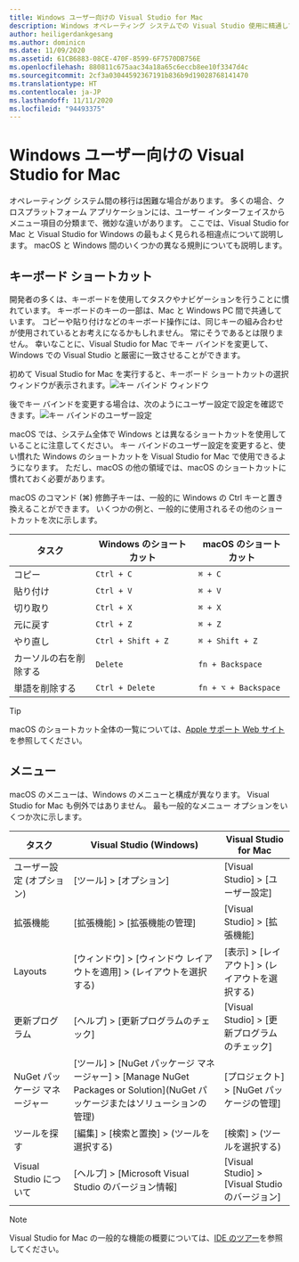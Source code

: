 ```yaml
---
title: Windows ユーザー向けの Visual Studio for Mac
description: Windows オペレーティング システムでの Visual Studio 使用に精通している開発者向けの Visual Studio for Mac 入門。
author: heiligerdankgesang
ms.author: dominicn
ms.date: 11/09/2020
ms.assetid: 61CB6883-08CE-470F-8599-6F7570DB756E
ms.openlocfilehash: 880811c675aac34a18a65c6eccb8ee10f3347d4c
ms.sourcegitcommit: 2cf3a03044592367191b836b9d19028768141470
ms.translationtype: HT
ms.contentlocale: ja-JP
ms.lasthandoff: 11/11/2020
ms.locfileid: "94493375"
---
```

# <a name="visual-studio-for-mac-for-windows-users"></a>Windows ユーザー向けの Visual Studio for Mac

オペレーティング システム間の移行は困難な場合があります。 多くの場合、クロスプラットフォーム アプリケーションには、ユーザー インターフェイスからメニュー項目の分類まで、微妙な違いがあります。 ここでは、Visual Studio for Mac と Visual Studio for Windows の最もよく見られる相違点について説明します。 macOS と Windows 間のいくつかの異なる規則についても説明します。

## <a name="keyboard-shortcuts"></a>キーボード ショートカット

開発者の多くは、キーボードを使用してタスクやナビゲーションを行うことに慣れています。 キーボードのキーの一部は、Mac と Windows PC 間で共通しています。 コピーや貼り付けなどのキーボード操作には、同じキーの組み合わせが使用されているとお考えになるかもしれません。 常にそうであるとは限りません。 幸いなことに、Visual Studio for Mac でキー バインドを変更して、Windows での Visual Studio と厳密に一致させることができます。

初めて Visual Studio for Mac を実行すると、キーボード ショートカットの選択ウィンドウが表示されます。![キー バインド ウィンドウ](media/ide-tour-2019-keyboard-shortcut.png)

後でキー バインドを変更する場合は、次のようにユーザー設定で設定を確認できます。![キー バインドのユーザー設定](media/customizing-the-ide-image10a.png)

macOS では、システム全体で Windows とは異なるショートカットを使用していることに注意してください。 キー バインドのユーザー設定を変更すると、使い慣れた Windows のショートカットを Visual Studio for Mac で使用できるようになります。 ただし、macOS の他の領域では、macOS のショートカットに慣れておく必要があります。

macOS のコマンド (⌘) 修飾子キーは、一般的に Windows の Ctrl キーと置き換えることができます。 いくつかの例と、一般的に使用されるその他のショートカットを次に示します。

|タスク                   |Windows のショートカット         |macOS のショートカット      |
|-----------------------|-------------------------|--------------------|
|コピー                   |`Ctrl + C`               |`⌘ + C`             |
|貼り付け                  |`Ctrl + V`               |`⌘ + V`             |
|切り取り                    |`Ctrl + X`               |`⌘ + X`             |
|元に戻す                   |`Ctrl + Z`               |`⌘ + Z`             |
|やり直し                   |`Ctrl + Shift + Z`       |`⌘ + Shift + Z`     |
|カーソルの右を削除する |`Delete`                 |`fn + Backspace`    |
|単語を削除する            |`Ctrl + Delete`          |`fn + ⌥ + Backspace`|

> [!TIP]
> macOS のショートカット全体の一覧については、[Apple サポート Web サイト](https://support.apple.com/en-us/HT201236)を参照してください。

## <a name="menus"></a>メニュー

macOS のメニューは、Windows のメニューと構成が異なります。 Visual Studio for Mac も例外ではありません。 最も一般的なメニュー オプションをいくつか次に示します。

|タスク                   |Visual Studio (Windows)                                              |Visual Studio for Mac                |
|-----------------------|---------------------------------------------------------------------|-------------------------------------|
|ユーザー設定 (オプション)  |[ツール] > [オプション]                                                   |[Visual Studio] > [ユーザー設定]       |
|拡張機能             |[拡張機能] > [拡張機能の管理]                                       |[Visual Studio] > [拡張機能]        |
|Layouts                |[ウィンドウ] > [ウィンドウ レイアウトを適用] > (レイアウトを選択する)                       |[表示] > [レイアウト] > (レイアウトを選択する)               |
|更新プログラム                |[ヘルプ] > [更新プログラムのチェック]                                             |[Visual Studio] > [更新プログラムのチェック] |
|NuGet パッケージ マネージャー  |[ツール] > [NuGet パッケージ マネージャー] > [Manage NuGet Packages or Solution]\(NuGet パッケージまたはソリューションの管理\) |[プロジェクト] > [NuGet パッケージの管理]   |
|ツールを探す             |[編集] > [検索と置換] > (ツールを選択する)                              |[検索] > (ツールを選択する)               |
|Visual Studio について    |[ヘルプ] > [Microsoft Visual Studio のバージョン情報]                                 |[Visual Studio] > [Visual Studio のバージョン]  

> [!NOTE]
> Visual Studio for Mac の一般的な機能の概要については、[IDE のツアー](ide-tour.md)を参照してください。